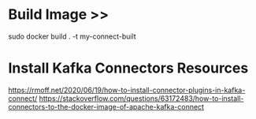 # Build Image >> 
sudo docker build . -t my-connect-built


# Install Kafka Connectors Resources
https://rmoff.net/2020/06/19/how-to-install-connector-plugins-in-kafka-connect/
https://stackoverflow.com/questions/63172483/how-to-install-connectors-to-the-docker-image-of-apache-kafka-connect
